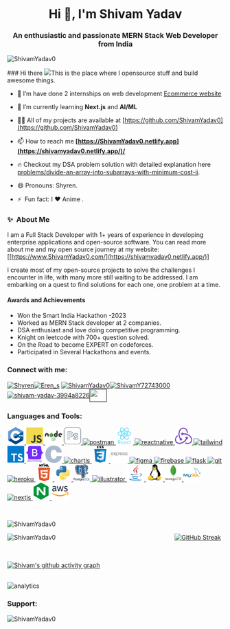 <h1 align="center">Hi 👋, I'm Shivam Yadav</h1>
<h3 align="center">An enthusiastic and passionate MERN Stack Web Developer from India</h3>


<p align="left"> <img src="https://komarev.com/ghpvc/?username=ShivamYadav0&label=Profile%20views&color=0e75b6&style=flat" alt="ShivamYadav0" /> </p>
### Hi there <a href="https://www.ShivamYadav0.com/">
<img src="https://media.giphy.com/media/hvRJCLFzcasrR4ia7z/giphy.gif" width="5%"></a>This is the place where I opensource stuff and build awesome things.

- 🔭 I’m have done 2 internships on web development [Ecommerce website](https://business.cappsule.co.in/)

- 🌱 I’m currently learning **Next.js** and **AI/ML**

- 👨‍💻 All of my projects are available at [https://github.com/ShivamYadav0](https://github.com/ShivamYadav0)

- 📫 How to reach me **[https://ShivamYadav0.netlify.app](https://shivamyadav0.netlify.app/)/**

- 🔥 Checkout my  DSA problem solution with detailed explanation here [problems/divide-an-array-into-subarrays-with-minimum-cost-ii](https://leetcode.com/problems/divide-an-array-into-subarrays-with-minimum-cost-ii/discuss/4603365/100-fasteroror-c++-oror-easy-solution-oror-set-+-sliding-window).

- 😄 Pronouns: Shyren.
  
- ⚡ &nbsp;Fun fact: I :heart: Anime .

### ✨&nbsp; About Me

I am a Full Stack Developer with 1+ years of experience in developing enterprise applications and open-source software.
You can read more about me and my open source journey at my website: [[https://www.ShivamYadav0.com/](https://shivamyadav0.netlify.app/)]

I create most of my open-source projects to solve the challenges I encounter in life, with many more still waiting to be addressed. I am embarking on a quest to find solutions for each one, one problem at a time.

#### Awards and Achievements
- Won the Smart India Hackathon -2023  
- Worked as MERN Stack developer at 2 companies.
- DSA enthusiast and love doing competitive programming.
- Knight on leetcode with 700+ question solved.
- On the Road to become EXPERT on codeforces.
- Participated in Several Hackathons and events.


<h3 align="left">Connect with me:</h3>
<p align="left">
  <a href="https://codeforces.com/profile/Shyren" target="_blank"><img align="center" src="https://raw.githubusercontent.com/rahuldkjain/github-profile-readme-generator/master/src/images/icons/Social/codeforces.svg" alt="Shyren" height="30" width="40" target="_blank" /></a><a href="https://leetcode.com/Eren_s/" target="_blank"><img align="center" src="https://raw.githubusercontent.com/rahuldkjain/github-profile-readme-generator/master/src/images/icons/Social/leet-code.svg" alt="Eren_s" height="30" width="40" target="_blank"/></a> 
<a href="https://codepen.io/ShivamYadav0" target="_blank"><img align="center" src="https://raw.githubusercontent.com/rahuldkjain/github-profile-readme-generator/master/src/images/icons/Social/codepen.svg" alt="ShivamYadav0" height="30" width="40" target="_blank"/></a><a href="https://twitter.com/ShivamY72743000" target="_blank"><img align="center" src="https://raw.githubusercontent.com/rahuldkjain/github-profile-readme-generator/master/src/images/icons/Social/twitter.svg" alt="ShivamY72743000" height="30" width="40" target="_blank" /></a><a href="https://www.linkedin.com/in/shivam-yadav-3994a8226/" target="_blank"><img align="center" src="https://raw.githubusercontent.com/rahuldkjain/github-profile-readme-generator/master/src/images/icons/Social/linked-in-alt.svg" alt="shivam-yadav-3994a8226" height="30" width="40" target="_blank" /></a><a href="" target="_blank"><img align="center" src="https://raw.githubusercontent.com/rahuldkjain/github-profile-readme-generator/master/src/images/icons/Social/instagram.svg" alt="" height="30" width="40" target="_blank"/></a>
</p>






<h3 align="left">Languages and Tools:</h3
                                       
<div>

<p align="left"> <a href="https://www.w3schools.com/cpp/" target="_blank"> <img src="https://raw.githubusercontent.com/devicons/devicon/master/icons/cplusplus/cplusplus-original.svg" alt="cplusplus" width="40" height="40"/> </a> <a href="https://developer.mozilla.org/en-US/docs/Web/JavaScript" target="_blank" rel="noreferrer"> <img src="https://raw.githubusercontent.com/devicons/devicon/master/icons/javascript/javascript-original.svg" alt="javascript" width="40" height="40"/> </a>  <a href="https://nodejs.org" target="_blank" rel="noreferrer"> <img src="https://raw.githubusercontent.com/devicons/devicon/master/icons/nodejs/nodejs-original-wordmark.svg" alt="nodejs" width="40" height="40"/> </a> <a href="https://www.photoshop.com/en" target="_blank" rel="noreferrer"> <img src="https://raw.githubusercontent.com/devicons/devicon/master/icons/photoshop/photoshop-line.svg" alt="photoshop" width="40" height="40"/> </a> <a href="https://postman.com" target="_blank" rel="noreferrer"> <img src="https://www.vectorlogo.zone/logos/getpostman/getpostman-icon.svg" alt="postman" width="40" height="40"/> </a> <a href="https://reactjs.org/" target="_blank" rel="noreferrer"> <img src="https://raw.githubusercontent.com/devicons/devicon/master/icons/react/react-original-wordmark.svg" alt="react" width="40" height="40"/> </a> <a href="https://reactnative.dev/" target="_blank" rel="noreferrer"> <img src="https://reactnative.dev/img/header_logo.svg" alt="reactnative" width="40" height="40"/> </a> <a href="https://redux.js.org" target="_blank" rel="noreferrer"> <img src="https://raw.githubusercontent.com/devicons/devicon/master/icons/redux/redux-original.svg" alt="redux" width="40" height="40"/> </a> <a href="https://tailwindcss.com/" target="_blank" rel="noreferrer"> <img src="https://www.vectorlogo.zone/logos/tailwindcss/tailwindcss-icon.svg" alt="tailwind" width="40" height="40"/> </a> <a href="https://www.typescriptlang.org/" target="_blank" rel="noreferrer"> <img src="https://raw.githubusercontent.com/devicons/devicon/master/icons/typescript/typescript-original.svg" alt="typescript" width="40" height="40"/> </a> <a href="https://getbootstrap.com" target="_blank" rel="noreferrer"> <img src="https://raw.githubusercontent.com/devicons/devicon/master/icons/bootstrap/bootstrap-plain-wordmark.svg" alt="bootstrap" width="40" height="40"/> </a> <a href="https://www.cprogramming.com/" target="_blank" rel="noreferrer"> <img src="https://raw.githubusercontent.com/devicons/devicon/master/icons/c/c-original.svg" alt="c" width="40" height="40"/> </a> <a href="https://www.chartjs.org" target="_blank" rel="noreferrer"> <img src="https://www.chartjs.org/media/logo-title.svg" alt="chartjs" width="40" height="40"/> </a> <a href="https://www.w3schools.com/css/" target="_blank" rel="noreferrer"> <img src="https://raw.githubusercontent.com/devicons/devicon/master/icons/css3/css3-original-wordmark.svg" alt="css3" width="40" height="40"/> </a> <a href="https://expressjs.com" target="_blank" rel="noreferrer"> <img src="https://raw.githubusercontent.com/devicons/devicon/master/icons/express/express-original-wordmark.svg" alt="express" width="40" height="40"/> </a> <a href="https://www.figma.com/" target="_blank" rel="noreferrer"> <img src="https://www.vectorlogo.zone/logos/figma/figma-icon.svg" alt="figma" width="40" height="40"/> </a> <a href="https://firebase.google.com/" target="_blank" rel="noreferrer"> <img src="https://www.vectorlogo.zone/logos/firebase/firebase-icon.svg" alt="firebase" width="40" height="40"/> </a> <a href="https://flask.palletsprojects.com/" target="_blank" rel="noreferrer"> <img src="https://www.vectorlogo.zone/logos/pocoo_flask/pocoo_flask-icon.svg" alt="flask" width="40" height="40"/> </a> <a href="https://git-scm.com/" target="_blank" rel="noreferrer"> <img src="https://www.vectorlogo.zone/logos/git-scm/git-scm-icon.svg" alt="git" width="40" height="40"/> </a> <a href="https://heroku.com" target="_blank" rel="noreferrer"> <img src="https://www.vectorlogo.zone/logos/heroku/heroku-icon.svg" alt="heroku" width="40" height="40"/> </a> <a href="https://www.w3.org/html/" target="_blank" rel="noreferrer"> <img src="https://raw.githubusercontent.com/devicons/devicon/master/icons/html5/html5-original-wordmark.svg" alt="html5" width="40" height="40"/> </a>   <a href="https://www.python.org" target="_blank"> <img src="https://raw.githubusercontent.com/devicons/devicon/master/icons/python/python-original.svg" alt="python" width="40" height="40"/> </a>  <a href="https://www.postgresql.org" target="_blank"> <img src="https://raw.githubusercontent.com/devicons/devicon/master/icons/postgresql/postgresql-original-wordmark.svg" alt="postgresql" width="40" height="40"/> </a> <a href="https://www.adobe.com/in/products/illustrator.html" target="_blank" rel="noreferrer"> <img src="https://www.vectorlogo.zone/logos/adobe_illustrator/adobe_illustrator-icon.svg" alt="illustrator" width="40" height="40"/> </a> <a href="https://www.java.com" target="_blank" rel="noreferrer"> <img src="https://raw.githubusercontent.com/devicons/devicon/master/icons/java/java-original.svg" alt="java" width="40" height="40"/> </a>  <a href="https://www.linux.org/" target="_blank" rel="noreferrer"> <img src="https://raw.githubusercontent.com/devicons/devicon/master/icons/linux/linux-original.svg" alt="linux" width="40" height="40"/> </a> <a href="https://www.mongodb.com/" target="_blank" rel="noreferrer"> <img src="https://raw.githubusercontent.com/devicons/devicon/master/icons/mongodb/mongodb-original-wordmark.svg" alt="mongodb" width="40" height="40"/> </a> <a href="https://www.mysql.com/" target="_blank" rel="noreferrer"> <img src="https://raw.githubusercontent.com/devicons/devicon/master/icons/mysql/mysql-original-wordmark.svg" alt="mysql" width="40" height="40"/> </a> <a href="https://nextjs.org/" target="_blank" rel="noreferrer"> <img src="https://cdn.worldvectorlogo.com/logos/nextjs-2.svg" alt="nextjs" width="40" height="40"/> </a> <a href="https://www.nginx.com" target="_blank" rel="noreferrer"> <img src="https://raw.githubusercontent.com/devicons/devicon/master/icons/nginx/nginx-original.svg" alt="nginx" width="40" height="40"/> </a> <a href="https://aws.amazon.com" target="_blank" rel="noreferrer"> <img src="https://raw.githubusercontent.com/devicons/devicon/master/icons/amazonwebservices/amazonwebservices-original-wordmark.svg" alt="aws" width="40" height="40"/> </a> </p>
<br/>
<p> <a> <img  src="https://github-readme-stats.vercel.app/api/top-langs?username=ShivamYadav0&show_icons=true&locale=en&layout=compact&theme=dark" alt="ShivamYadav0" target="_blank" /></a></p>
</div>

<div >
    <div >
        <img width="390" align="left" src="https://github-readme-stats.vercel.app/api?username=ShivamYadav0&show_icons=true&locale=en&theme=dark" alt="ShivamYadav0" />
    </div>
    <div  >
        <a href="https://git.io/streak-stats" target="_blank">
          
<img width="390" src="https://streak-stats.demolab.com/?user=ShivamYadav0&theme=dark" alt="GitHub Streak" />
            
 </a>
    </div>
</div>

  <br/>

<br/>

[![Shivam's github activity graph](https://github-readme-activity-graph.vercel.app/graph?username=ShivamYadav0&theme=github-compact)](https://github.com/ShivamYadav0/github-readme-activity-graph)


<!--START_SECTION:waka-->
<!-- 📊 &nbsp;**This week I spent my time on**
![Wwakatime stats](https://github-readme-stats-taupe-two.vercel.app/api/wakatime?username=ShivamYadav0)-->
<!--END_SECTION:waka-->
<br/>

<img alt='analytics' src='https://profile-counter.glitch.me/ShivamYadav0/count.svg' width='0px'>



<h3 align="left">Support:</h3>
<p><a href="https://www.buymeacoffee.com/shivamyadav0" target="_blank"> <img align="left" src="https://cdn.buymeacoffee.com/buttons/v2/default-yellow.png" height="50" width="210" alt="ShivamYadav0" /></a></p><br><br>


